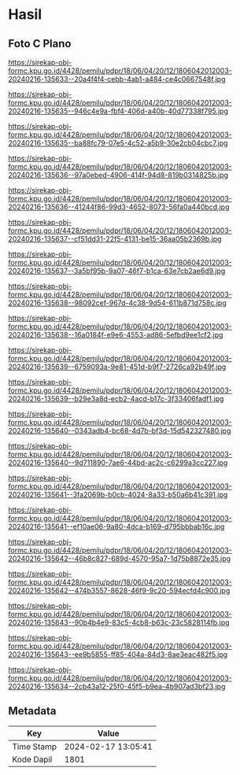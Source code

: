 # Hasil

## Foto C Plano

https://sirekap-obj-formc.kpu.go.id/4428/pemilu/pdpr/18/06/04/20/12/1806042012003-20240216-135633--20a4f4f4-cebb-4ab1-a484-ce4c0667548f.jpg

https://sirekap-obj-formc.kpu.go.id/4428/pemilu/pdpr/18/06/04/20/12/1806042012003-20240216-135635--946c4e9a-fbf4-406d-a40b-40d77338f795.jpg

https://sirekap-obj-formc.kpu.go.id/4428/pemilu/pdpr/18/06/04/20/12/1806042012003-20240216-135635--ba88fc79-07e5-4c52-a5b9-30e2cb04cbc7.jpg

https://sirekap-obj-formc.kpu.go.id/4428/pemilu/pdpr/18/06/04/20/12/1806042012003-20240216-135636--97a0ebed-4906-414f-94d8-819b0314825b.jpg

https://sirekap-obj-formc.kpu.go.id/4428/pemilu/pdpr/18/06/04/20/12/1806042012003-20240216-135636--41244f86-99d3-4652-8073-56fa0a440bcd.jpg

https://sirekap-obj-formc.kpu.go.id/4428/pemilu/pdpr/18/06/04/20/12/1806042012003-20240216-135637--cf51dd31-22f5-4131-be15-36aa05b2369b.jpg

https://sirekap-obj-formc.kpu.go.id/4428/pemilu/pdpr/18/06/04/20/12/1806042012003-20240216-135637--3a5bf95b-9a07-46f7-b1ca-63e7cb2ae6d9.jpg

https://sirekap-obj-formc.kpu.go.id/4428/pemilu/pdpr/18/06/04/20/12/1806042012003-20240216-135638--98092cef-967d-4c38-9d54-611b871d758c.jpg

https://sirekap-obj-formc.kpu.go.id/4428/pemilu/pdpr/18/06/04/20/12/1806042012003-20240216-135638--16a0184f-e9e6-4553-ad86-5efbd9ee1cf2.jpg

https://sirekap-obj-formc.kpu.go.id/4428/pemilu/pdpr/18/06/04/20/12/1806042012003-20240216-135639--6759093a-9e81-451d-b9f7-2726ca92b49f.jpg

https://sirekap-obj-formc.kpu.go.id/4428/pemilu/pdpr/18/06/04/20/12/1806042012003-20240216-135639--b29e3a8d-ecb2-4acd-b17c-3f33406fadf1.jpg

https://sirekap-obj-formc.kpu.go.id/4428/pemilu/pdpr/18/06/04/20/12/1806042012003-20240216-135640--0343adb4-bc68-4d7b-bf3d-15d542327480.jpg

https://sirekap-obj-formc.kpu.go.id/4428/pemilu/pdpr/18/06/04/20/12/1806042012003-20240216-135640--9d711890-7ae6-44bd-ac2c-c6299a3cc227.jpg

https://sirekap-obj-formc.kpu.go.id/4428/pemilu/pdpr/18/06/04/20/12/1806042012003-20240216-135641--3fa2069b-b0cb-4024-8a33-b50a6b41c391.jpg

https://sirekap-obj-formc.kpu.go.id/4428/pemilu/pdpr/18/06/04/20/12/1806042012003-20240216-135641--ef10ae06-9a80-4dca-b169-d795bbbab16c.jpg

https://sirekap-obj-formc.kpu.go.id/4428/pemilu/pdpr/18/06/04/20/12/1806042012003-20240216-135642--46b8c827-689d-4570-95a7-1d75b8872e35.jpg

https://sirekap-obj-formc.kpu.go.id/4428/pemilu/pdpr/18/06/04/20/12/1806042012003-20240216-135642--474b3557-8628-46f9-9c20-594ecfd4c900.jpg

https://sirekap-obj-formc.kpu.go.id/4428/pemilu/pdpr/18/06/04/20/12/1806042012003-20240216-135643--90b4b4e9-83c5-4cb8-b63c-23c5828114fb.jpg

https://sirekap-obj-formc.kpu.go.id/4428/pemilu/pdpr/18/06/04/20/12/1806042012003-20240216-135643--ee9b5855-ff85-404a-84d3-8ae3eac482f5.jpg

https://sirekap-obj-formc.kpu.go.id/4428/pemilu/pdpr/18/06/04/20/12/1806042012003-20240216-135634--2cb43a12-25f0-45f5-b9ea-4b907ad3bf23.jpg


## Metadata

| Key        | Value               |
| ---------- | ------------------- |
| Time Stamp | 2024-02-17 13:05:41 |
| Kode Dapil | 1801                |




